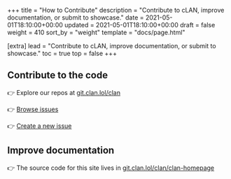 +++
title = "How to Contribute"
description = "Contribute to cLAN, improve documentation, or submit to showcase."
date = 2021-05-01T18:10:00+00:00
updated = 2021-05-01T18:10:00+00:00
draft = false
weight = 410
sort_by = "weight"
template = "docs/page.html"

[extra]
lead = "Contribute to cLAN, improve documentation, or submit to showcase."
toc = true
top = false
+++

## Contribute to the code

👉 Explore our repos at [git.clan.lol/clan](https://git.clan.lol/clan)

👉 [Browse issues](https://git.clan.lol/clan/clan-core/issues)

👉 [Create a new issue](https://git.clan.lol/clan/clan-core/issues/new)


## Improve documentation

👉 The source code for this site lives in [git.clan.lol/clan/clan-homepage](https://git.clan.lol/clan/clan-homepage/src/branch/main/content/docs)
